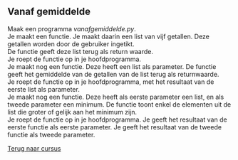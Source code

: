 ## Vanaf gemiddelde

Maak een programma _vanafgemiddelde.py_.\
Je maakt een functie. Je maakt daarin een list van vijf getallen. Deze
getallen worden door de gebruiker ingetikt.\
De functie geeft deze list terug als return waarde.\
Je roept de functie op in je hoofdprogramma.\
Je maakt nog een functie. Deze heeft een list als parameter. De functie
geeft het gemiddelde van de getallen van de list terug als
returnwaarde.\
Je roept de functie op in je hoofdprogramma, met het resultaat van de
eerste list als parameter.\
Je maakt nog een functie. Deze heeft als eerste parameter een list, en
als tweede parameter een minimum. De functie toont enkel de elementen
uit de list die groter of gelijk aan het minimum zijn.\
Je roept de functie op in je hoofdprogramma. Je geeft het resultaat van
de eerste functie als eerste parameter. Je geeft het resultaat van de
tweede functie als tweede parameter.

[Terug naar cursus](/26_listsenfuncties.html)